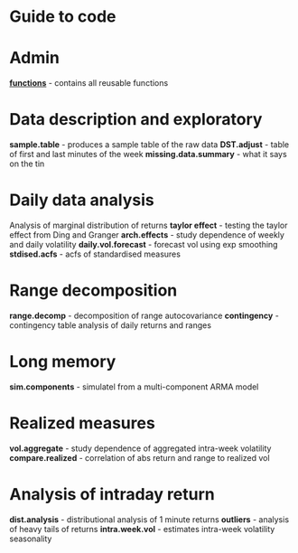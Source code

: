 # Guide to code

# Admin
[__functions__](functions/) - contains all reusable functions

# Data description and exploratory
__sample.table__ - produces a sample table of the raw data
__DST.adjust__ - table of first and last minutes of the week
__missing.data.summary__ - what it says on the tin

# Daily data analysis

Analysis of marginal distribution of returns
__taylor effect__ - testing the taylor effect from Ding and Granger
__arch.effects__ - study dependence of weekly and daily volatility
__daily.vol.forecast__ - forecast vol using exp smoothing
__stdised.acfs__ - acfs of standardised measures

# Range decomposition

__range.decomp__ - decomposition of range autocovariance
__contingency__ - contingency table analysis of daily returns and ranges

# Long memory
__sim.components__ - simulatel from a multi-component ARMA model

# Realized measures
__vol.aggregate__ - study dependence of aggregated intra-week volatility
__compare.realized__ - correlation of abs return and range to realized vol

# Analysis of intraday return
__dist.analysis__ - distributional analysis of 1 minute returns
__outliers__ - analysis of heavy tails of returns
__intra.week.vol__ - estimates intra-week volatility seasonality







